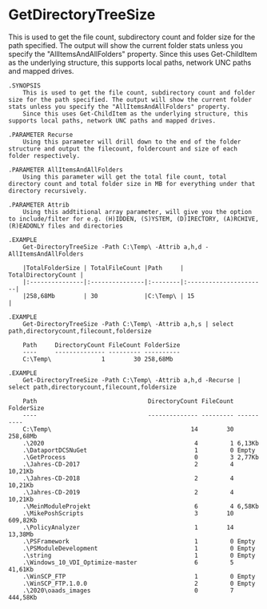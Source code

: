 # GetDirectoryTreeSize
This is used to get the file count, subdirectory count and folder size for the path specified. The output will show the current folder stats unless you specify the "AllItemsAndAllFolders" property. Since this uses Get-ChildItem as the underlying structure, this supports local paths, network UNC paths and mapped drives.

    .SYNOPSIS
        This is used to get the file count, subdirectory count and folder size for the path specified. The output will show the current folder stats unless you specify the "AllItemsAndAllFolders" property.
        Since this uses Get-ChildItem as the underlying structure, this supports local paths, network UNC paths and mapped drives.
          
    .PARAMETER Recurse
        Using this parameter will drill down to the end of the folder structure and output the filecount, foldercount and size of each folder respectively.
     
    .PARAMETER AllItemsAndAllFolders
        Using this parameter will get the total file count, total directory count and total folder size in MB for everything under that directory recursively.
     
    .PARAMETER Attrib
        Using this addtitional array parameter, will give you the option to include/filter for e.g. (H)IDDEN, (S)YSTEM, (D)IRECTORY, (A)RCHIVE, (R)EADONLY files and directories 
    
    .EXAMPLE
        Get-DirectoryTreeSize -Path C:\Temp\ -Attrib a,h,d -AllItemsAndAllFolders

        |TotalFolderSize | TotalFileCount |Path     |   TotalDirectoryCount |
        |:---------------|:---------------|:--------|:----------------------|
        |258,68Mb        | 30             |C:\Temp\ | 15                    |

    .EXAMPLE
        Get-DirectoryTreeSize -Path C:\Temp\ -Attrib a,h,s | select path,directorycount,filecount,foldersize
    
        Path     DirectoryCount FileCount FolderSize
        ----     -------------- --------- ----------
        C:\Temp\              1        30 258,68Mb

    .EXAMPLE
        Get-DirectoryTreeSize -Path C:\Temp\ -Attrib a,h,d -Recurse | select path,directorycount,filecount,foldersize
    
        Path                               DirectoryCount FileCount FolderSize
        ----                               -------------- --------- ----------
        C:\Temp\                                       14        30 258,68Mb
        .\2020                                          4         1 6,13Kb
        .\DataportDCSNuGet                              1         0 Empty
        .\GetProcess                                    0         3 2,77Kb
        .\Jahres-CD-2017                                2         4 10,21Kb
        .\Jahres-CD-2018                                2         4 10,21Kb
        .\Jahres-CD-2019                                2         4 10,21Kb
        .\MeinModuleProjekt                             6         4 6,58Kb
        .\MikePoshScripts                               3        10 609,82Kb
        .\PolicyAnalyzer                                1        14 13,38Mb
        .\PSFramework                                   1         0 Empty
        .\PSModuleDevelopment                           1         0 Empty
        .\string                                        1         0 Empty
        .\Windows_10_VDI_Optimize-master                6         5 41,61Kb
        .\WinSCP_FTP                                    1         0 Empty
        .\WinSCP_FTP.1.0.0                              2         0 Empty
        .\2020\oaads_images                             0         7 444,58Kb

